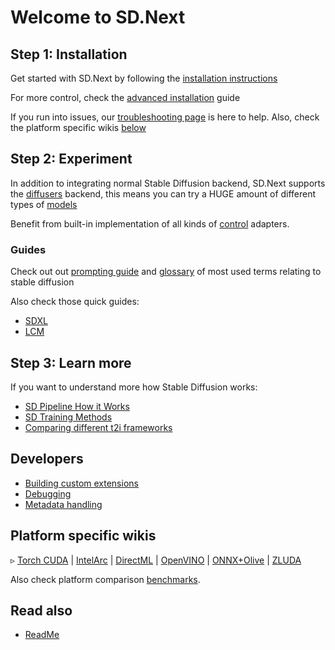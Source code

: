 # Welcome to SD.Next

## Step 1: Installation

Get started with SD.Next by following the [installation instructions](Installation)  

For more control, check the [advanced installation](Advanced-Install) guide  

If you run into issues, our [troubleshooting page](Troubleshooting) is here to help. Also, check the platform specific wikis [below](#platform-specific-wikis)  

## Step 2: Experiment

In addition to integrating normal Stable Diffusion backend, SD.Next supports the [diffusers](Diffusers) backend, this means you can try a HUGE amount of different types of [models](../#model-support)  

Benefit from built-in implementation of all kinds of [control](Control) adapters.

### Guides  

Check out out [prompting guide](Prompt-Tips) and [glossary](Glossary) of most used terms relating to stable diffusion  

Also check those quick guides:
- [SDXL](SD-XL)
- [LCM](Using-LCM)

## Step 3: Learn more

If you want to understand more how Stable Diffusion works:
- [SD Pipeline How it Works](SD-Pipeline-How-it-Works)
- [SD Training Methods](SD-Training-Methods)
- [Comparing different t2i frameworks](T2I-Compare-Frameworks)

## Developers

- [Building custom extensions](Extensions)
- [Debugging](Debug)
- [Metadata handling](Metadata)

## Platform specific wikis  

▹ [Torch CUDA](Torch-CUDA-Notes) | [IntelArc](Intel-ARC) | [DirectML](DirectML) | [OpenVINO](OpenVINO) | [ONNX+Olive](ONNX-Runtime-&-Olive) | [ZLUDA](ZLUDA)

Also check platform comparison [benchmarks](Benchmark).

## Read also  

- [ReadMe](../#sdnext)

